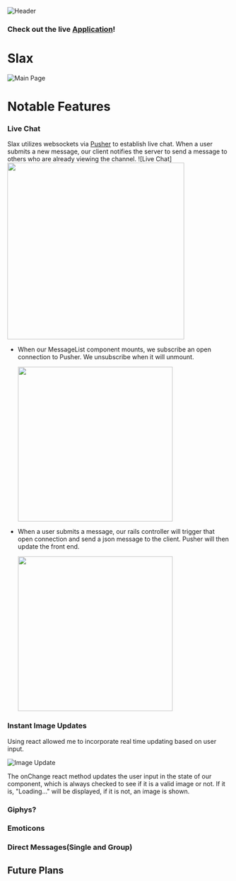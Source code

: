 ![Header](https://i.imgur.com/w9bqPgp.png)

### Check out the live [Application](http://slax.us)!

# Slax

![Main Page](https://i.imgur.com/AqIcIkU.jpg)

# Notable Features

### Live Chat

Slax utilizes websockets via [Pusher](http://pusher.com/) to establish live chat. When a user submits a new message, our client notifies the server to send a message to others who are already viewing the channel.
![Live Chat]<img src='https://github.com/ameet01/slax/blob/master/docs/Live%20Chat%20-%20Production%20Readme.gif' width='400px' />
* When our MessageList component mounts, we subscribe an open connection to Pusher. We unsubscribe when it will unmount.

  <img src='https://i.imgur.com/aQnw6HT.png' width='350px' />
* When a user submits a message, our rails controller will trigger that open connection and send a json message to the client. Pusher will then update the front end.

  <img src='https://i.imgur.com/3fwytud.png' width='350px' />



### Instant Image Updates

Using react allowed me to incorporate real time updating based on user input.

![Image Update](https://github.com/ameet01/slax/blob/master/docs/Live%20photo%20update.gif)

The onChange react method updates the user input in the state of our component, which is always checked to see if it is a valid image or not. If it is, "Loading..." will be displayed, if it is not, an image is shown.

### Giphys?

### Emoticons

### Direct Messages(Single and Group)

## Future Plans
